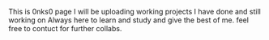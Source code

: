 This is 0nks0 page
I will be uploading working projects I have done and still working on
Always here to learn and study and give the best of me.
feel free to contuct for further collabs.
<!---
0nks0/0nks0 is a ✨ special ✨ repository because its `README.md` (this file) appears on your GitHub profile.
You can click the Preview link to take a look at your changes.
--->
